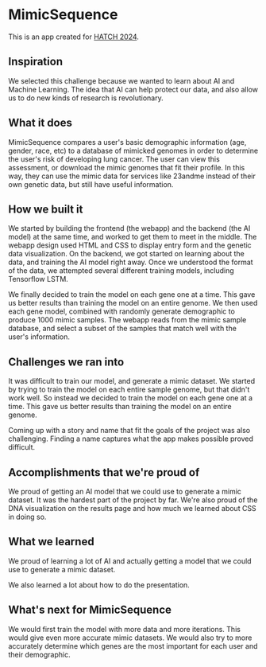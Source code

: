 # MimicSequence
This is an app created for [HATCH 2024](https://hudsonalpha.org/techchallenge/).


## Inspiration

We selected this challenge because we wanted to learn about AI and Machine Learning. The idea that AI can help protect our data, and also allow us to do new kinds of research is revolutionary.

## What it does

MimicSequence compares a user's basic demographic information (age, gender, race, etc) to a database of mimicked genomes in order to determine the user's risk of developing lung cancer. The user can view this assessment, or download the mimic genomes that fit their profile. In this way, they can use the mimic data for services like 23andme instead of their own genetic data, but still have useful information. 

## How we built it

We started by building the frontend (the webapp) and the backend (the AI model) at the same time, and worked to get them to meet in the middle. The webapp design used HTML and CSS to display entry form and the genetic data visualization. On the backend, we got started on learning about the data, and training the AI model right away. Once we understood the format of the data, we attempted several different training models, including Tensorflow LSTM.

We finally decided to train the model on each gene one at a time. This gave us better results than training the model on an entire genome. We then used each gene model, combined with randomly generate demographic to produce 1000 mimic samples. The webapp reads from the mimic sample database, and select a subset of the samples that match well with the user's information.

## Challenges we ran into

It was difficult to train our model, and generate a mimic dataset. We started by trying to train the model on each entire sample genome, but that didn't work well. So instead we decided to train the model on each gene one at a time. This gave us better results than training the model on an entire genome.

Coming up with a story and name that fit the goals of the project was also challenging. Finding a name captures what the app makes possible proved difficult.

## Accomplishments that we're proud of

We proud of getting an AI model that we could use to generate a mimic dataset. It was the hardest part of the project by far. We're also proud of the DNA visualization on the results page and how much we learned about CSS in doing so.

## What we learned

We proud of learning a lot of AI and actually getting a model that we could use to generate a mimic dataset. 

We also learned a lot about how to do the presentation. 

## What's next for MimicSequence

We would first train the model with more data and more iterations. This would give even more accurate mimic datasets. We would also try to more accurately determine which genes are the most important for each user and their demographic.


